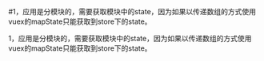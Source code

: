 \#1，应用是分模块的，需要获取模块中的state，因为如果以传递数组的方式使用vuex的mapState只能获取到store下的state。

1，应用是分模块的，需要获取模块中的state，因为如果以传递数组的方式使用vuex的mapState只能获取到store下的state。

